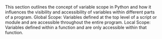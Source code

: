 This section outlines the concept of variable scope in Python and how it influences the visibility and accessibility of variables within different parts of a program.
Global Scope: Variables defined at the top level of a script or module and are accessible throughout the entire program.
Local Scope: Variables defined within a function and are only accessible within that function.
